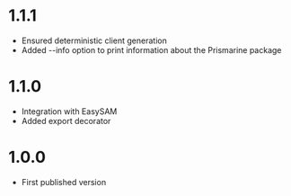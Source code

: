 # 1.1.1

- Ensured deterministic client generation
- Added --info option to print information about the Prismarine package

# 1.1.0

- Integration with EasySAM
- Added export decorator

# 1.0.0

- First published version
